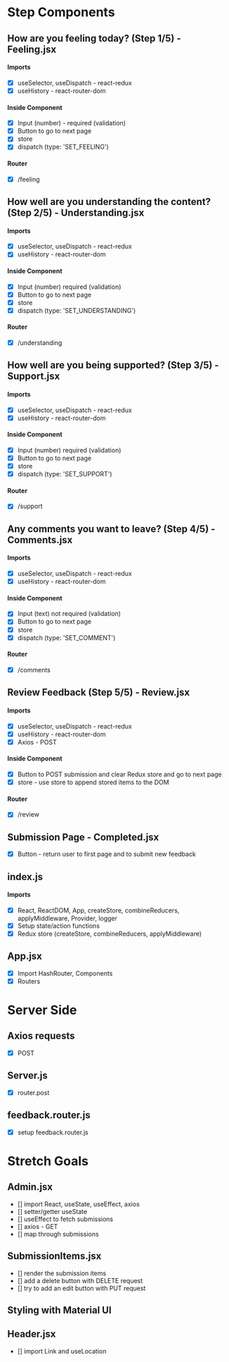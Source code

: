 # Step Components

## How are you feeling today? (Step 1/5) - Feeling.jsx

#### Imports

-   [x] useSelector, useDispatch - react-redux
-   [x] useHistory - react-router-dom

#### Inside Component

-   [x] Input (number) - required (validation)
-   [x] Button to go to next page
-   [x] store
-   [x] dispatch (type: 'SET_FEELING')

#### Router

-   [x] /feeling

## How well are you understanding the content? (Step 2/5) - Understanding.jsx

#### Imports

-   [x] useSelector, useDispatch - react-redux
-   [x] useHistory - react-router-dom

#### Inside Component

-   [x] Input (number) required (validation)
-   [x] Button to go to next page
-   [x] store
-   [x] dispatch (type: 'SET_UNDERSTANDING')

#### Router

-   [x] /understanding

## How well are you being supported? (Step 3/5) - Support.jsx

#### Imports

-   [x] useSelector, useDispatch - react-redux
-   [x] useHistory - react-router-dom

#### Inside Component

-   [x] Input (number) required (validation)
-   [x] Button to go to next page
-   [x] store
-   [x] dispatch (type: 'SET_SUPPORT')

#### Router

-   [x] /support

## Any comments you want to leave? (Step 4/5) - Comments.jsx

#### Imports

-   [x] useSelector, useDispatch - react-redux
-   [x] useHistory - react-router-dom

#### Inside Component

-   [x] Input (text) not required (validation)
-   [x] Button to go to next page
-   [x] store
-   [x] dispatch (type: 'SET_COMMENT')

#### Router

-   [x] /comments

## Review Feedback (Step 5/5) - Review.jsx

#### Imports

-   [x] useSelector, useDispatch - react-redux
-   [x] useHistory - react-router-dom
-   [x] Axios - POST

#### Inside Component

-   [x] Button to POST submission and clear Redux store and go to next page
-   [x] store - use store to append stored items to the DOM

#### Router

-   [x] /review

## Submission Page - Completed.jsx

-   [x] Button - return user to first page and to submit new feedback

## index.js

#### Imports

-   [x] React, ReactDOM, App, createStore, combineReducers, applyMiddleware, Provider, logger
-   [x] Setup state/action functions
-   [x] Redux store (createStore, combineReducers, applyMiddleware)

## App.jsx

-   [x] Import HashRouter, Components
-   [x] Routers

# Server Side

## Axios requests

-   [x] POST

## Server.js

-   [x] router.post

## feedback.router.js

-   [x] setup feedback.router.js

# Stretch Goals

## Admin.jsx

-   [] import React, useState, useEffect, axios
-   [] setter/getter useState
-   [] useEffect to fetch submissions
-   [] axios - GET
-   [] map through submissions

## SubmissionItems.jsx

-   [] render the submission items
-   [] add a delete button with DELETE request
-   [] try to add an edit button with PUT request

## Styling with Material UI

## Header.jsx

-   [] import Link and useLocation
